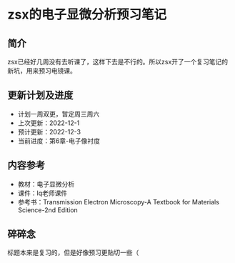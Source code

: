 # zsx的电子显微分析预习笔记

## 简介

zsx已经好几周没有去听课了，这样下去是不行的。所以zsx开了一个复习笔记的新坑，用来预习电镜课。

## 更新计划及进度

* 计划一周双更，暂定周三周六
* 上次更新：2022-12-1
* 预计更新：2022-12-3
* 当前进度：第6章-电子像衬度

## 内容参考

- 教材：电子显微分析
- 课件：lq老师课件
- 参考书：Transmission Electron Microscopy-A Textbook for Materials Science-2nd Edition

## 碎碎念

标题本来是复习的，但是好像预习更贴切一些（